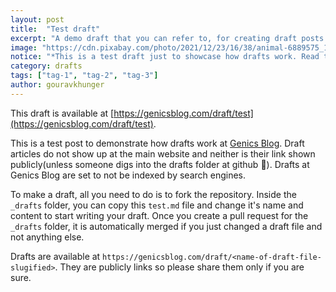 ```yaml
---
layout: post
title:  "Test draft"
excerpt: "A demo draft that you can refer to, for creating draft posts at Genics Blog."
image: "https://cdn.pixabay.com/photo/2021/12/23/16/38/animal-6889575_1280.jpg"
notice: "*This is a test draft just to showcase how drafts work. Read the docs about drafts first.*"
category: drafts
tags: ["tag-1", "tag-2", "tag-3"]
author: gouravkhunger
---
```


This draft is available at [https://genicsblog.com/draft/test](https://genicsblog.com/draft/test).

This is a test post to demonstrate how drafts work at [Genics Blog](https://genicsblog.com). Draft articles do not show up at the main website and neither is their link shown publicly(unless someone digs into the drafts folder at github :eyes:). Drafts at Genics Blog are set to not be indexed by search engines.

To make a draft, all you need to do is to fork the repository. Inside the `_drafts` folder, you can copy this `test.md` file and change it's name and content to start writing your draft. Once you create a pull request for the `_drafts` folder, it is automatically merged if you just changed a draft file and not anything else.

Drafts are available at `https://genicsblog.com/draft/<name-of-draft-file-slugified>`. They are publicly links so please share them only if you are sure.
